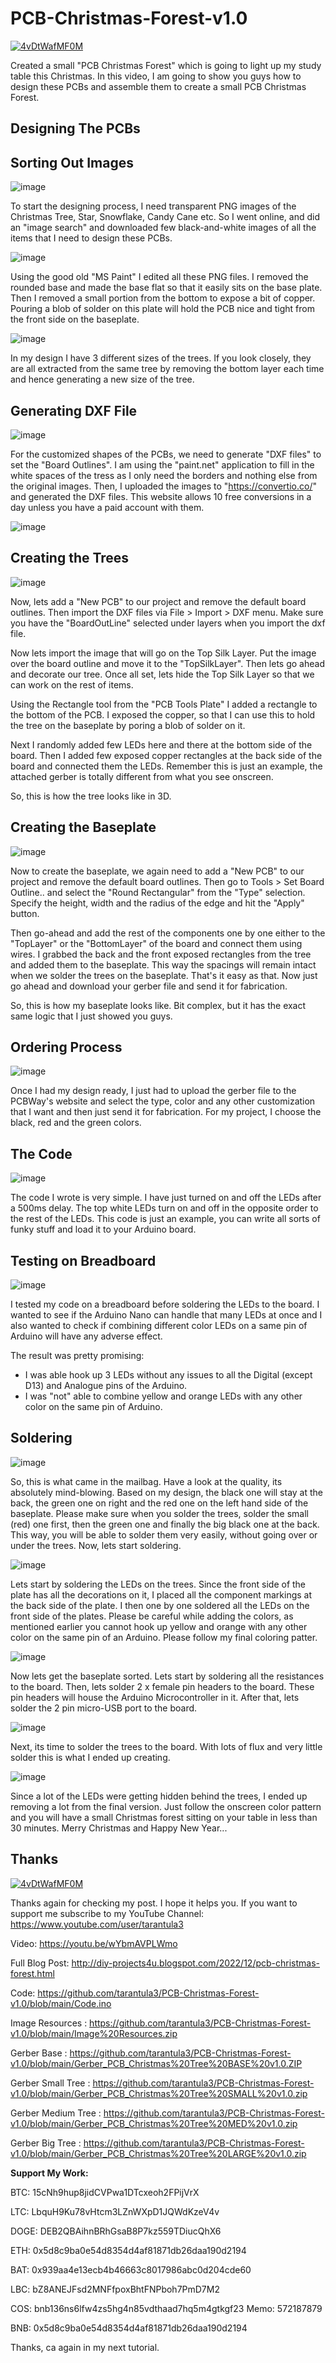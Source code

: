 # PCB-Christmas-Forest-v1.0

[![4vDtWafMF0M](https://i.imgur.com/60MFPBY.png)](https://www.youtube.com/watch?v=wYbmAVPLWmo)

Created a small "PCB Christmas Forest" which is going to light up my study table this Christmas.
In this video, I am going to show you guys how to design these PCBs and assemble them to create a small PCB Christmas Forest.


Designing The PCBs
------------------
Sorting Out Images
------------------
![image](https://blogger.googleusercontent.com/img/b/R29vZ2xl/AVvXsEjUyUFMhnLpp_hIGF1_sIBTCDk9wFAsLsVvKKkan8XAHGw-CIiZ9gZYkliFcGX12IfpxKzCwT4LDDEoDOao96HL13kNfacCYZXTaC2m-_czxD30JyKF3NAsTMevMplcPsj91VhYciE-vZAWk-80FVEZvtBn9RMPssQpukYA7SW-QyHnYw24fTJMKM2K/w640-h360/1.png)

To start the designing process, I need transparent PNG images of the Christmas Tree, Star, Snowflake, Candy Cane etc.
So I went online, and did an "image search" and downloaded few black-and-white images of all the items that I need to design these PCBs.

![image](https://blogger.googleusercontent.com/img/b/R29vZ2xl/AVvXsEgiH2sLNLVRLuwsnFvEpUwrPW4rutU-N69LGRBRmzE0odDI9R7_ii0tDdRwla2NUqpAq3GEz0wqtGbwfAaAKxCEZBTQnAujVMNwjpjtuU7uReO_YIdKtyZGs59nkqZtSmYHSkDo31WsHtRcoRX2sdT2uHvwY5f5rz72huhpHymoDaqUKfwdcn2ISdhf/w640-h360/2.png)

Using the good old "MS Paint" I edited all these PNG files. 
I removed the rounded base and made the base flat so that it easily sits on the base plate. Then I removed a small portion from the bottom to expose a bit of copper. Pouring a blob of solder on this plate will hold the PCB nice and tight from the front side on the baseplate. 

![image](https://blogger.googleusercontent.com/img/b/R29vZ2xl/AVvXsEhHutYOV0Yysup_yovG5jkQ1Adn4WNezoDQj4X9wJG7_ZKmrKyKiw3nZIKdaMTDO6t5EtM3duyL5kW_ZXZRYEJPwXbJ99pxBhRlFGWOPTrgHKxx1LR7yL11cLsUrIaawvishjHrSGOf5m_84lhoQiGay1lUlvtLf7Jr_owaPwysoxDiWeCc7p1vHmdC/w640-h360/3.png)

In my design I have 3 different sizes of the trees. If you look closely, they are all extracted from the same tree by removing the bottom layer each time and hence generating a new size of the tree. 


Generating DXF File
-------------------

![image](https://blogger.googleusercontent.com/img/b/R29vZ2xl/AVvXsEhM6MMJdrKVjbKiZZzfYTYhicKYI6blxNXcYHWWVQ8p7wEs84L53nkW2ZtEtD3-9qISSelfORZE8bib5knHKp1FC5MBX9paqDxbHADmDeIPItsGBDezzim0Q0kd6KRnX_sIm4x6Lc7DcKAK3BQuNGGQiRsvvC-nUEhiTl52jZQcDDGmrDYfiudlBbie/w640-h360/4.png)

For the customized shapes of the PCBs, we need to generate "DXF files" to set the "Board Outlines". I am using the "paint.net" application to fill in the white spaces of the tress as I only need the borders and nothing else from the original images. Then, I uploaded the images to "https://convertio.co/" and generated the DXF files. This website allows 10 free conversions in a day unless you have a paid account with them. 

![image](https://blogger.googleusercontent.com/img/b/R29vZ2xl/AVvXsEh4T5Gi7l2AJlg7NRChD8MfruL054ewvP9pxNOpe7iOD2rCJ0DQ4th14Eg9-5VJIOfqbisTLHjpcMaF7x9O4-d7iakewCFOYp86_aUxzgCi7uQwSbObOsA8FKVCdJFTYP7wSlk0d4xl4ElxTADdn7wlDeEXtt_Id7-3uJ0ixMpzwgw8pOURZnKSrzjx/w640-h360/6.png)


Creating the Trees
------------------

![image](https://blogger.googleusercontent.com/img/b/R29vZ2xl/AVvXsEgWNXAathELNVNIi6oNLCesrKeHtyRXvYjxdRjp_UPS7disaYNVsjSRFGzMCT_mqVokdf0epAGegGDQDL_LTNzsT0hfQdk6nBzEhAeakrQ0Ko509uIFC0huhCRGTAAAsgcyJC2eRW_50-wA0YltNDG5Ua1y8hLss6YYqaOzCfV5DpFHOsJvni9bN-E1/w640-h360/8.png)

Now, lets add a "New PCB" to our project and remove the default board outlines.
Then import the DXF files via File > Import > DXF menu. Make sure you have the "BoardOutLine" selected under layers when you import the dxf file.

Now lets import the image that will go on the Top Silk Layer. Put the image over the board outline and move it to the "TopSilkLayer". Then lets go ahead and decorate our tree. Once all set, lets hide the Top Silk Layer so that we can work on the rest of items.

Using the Rectangle tool from the "PCB Tools Plate" I added a rectangle to the bottom of the PCB. I exposed the copper, so that I can use this to hold the tree on the baseplate by poring a blob of solder on it. 

Next I randomly added few LEDs here and there at the bottom side of the board. Then I added few exposed copper rectangles at the back side of the board and connected them the LEDs. Remember this is just an example, the attached gerber is totally different from what you see onscreen. 

So, this is how the tree looks like in 3D. 


Creating the Baseplate
----------------------

![image](https://blogger.googleusercontent.com/img/b/R29vZ2xl/AVvXsEgPUmK-LPNXUkIi3w4Th7Rz2mClAhzq5hziAILB5mdiqrMOew_yJIMKRfPDr0LiC9aZed7MDarN9Y0mogcGhq_f7Usj32BAUesXP_Cxt8tO7vBxXx2tcV9LmrANxvTqmE7RYsfy0uyf33UtQvIysdVOsvaRiVo71NESmwf1rzduXWSBi0Z1tMnrve4C/w640-h360/9.png)

Now to create the baseplate, we again need to add a "New PCB" to our project and remove the default board outlines.
Then go to Tools > Set Board Outline.. and select the "Round Rectangular" from the "Type" selection. Specify the height, width and the radius of the edge and hit the "Apply" button.

Then go-ahead and add the rest of the components one by one either to the "TopLayer" or the "BottomLayer" of the board and connect them using wires. I grabbed the back and the front exposed rectangles from the tree and added them to the baseplate. This way the spacings will remain intact when we solder the trees on the baseplate. That's it easy as that. Now just go ahead and download your gerber file and send it for fabrication.

So, this is how my baseplate looks like. Bit complex, but it has the exact same logic that I just showed you guys.


Ordering Process
----------------

![image](https://blogger.googleusercontent.com/img/b/R29vZ2xl/AVvXsEhwTZVAlTo9g3W8NQEjooRqSBdBdzT_IkZg1CA9xM1LnqjOnNmWSnA3qSouRkxPjHvHJDDTwxTV93Ag6u2twi2bo4ykYzRR6eGF59OD5-CrfiNKkqE7N1En8qA2X48zDiWJTmHu3veEsT_TS0yNPl_n-lCPioE6P8CcfBEM32Yy-mEnNM9yh-lWr3Fd/w640-h360/10.png)

Once I had my design ready, I just had to upload the gerber file to the PCBWay's website and select the type, color and any other customization that I want and then just send it for fabrication.
For my project, I choose the black, red and the green colors.


The Code
--------

![image](https://blogger.googleusercontent.com/img/b/R29vZ2xl/AVvXsEjNAYMwNpWIrK3H1oj2uo42cllDmBRJnC_E_L6bkMbjajUA97yZcSDku7tQuYFVjRDocU9Or3zPRD8voa_ukg5SFh2wFaMq5f4r67uk6-w5FGeKuIFfEcg7D3tUGwc0-oIPEY-DmumYDZm8YW3ZcTC49F6ikf7fQ68-D9U3ORr1nyRYFIZIzJYkFOhB/w640-h360/11.png)

The code I wrote is very simple. I have just turned on and off the LEDs after a 500ms delay. The top white LEDs turn on and off in the opposite order to the rest of the LEDs.
This code is just an example, you can write all sorts of funky stuff and load it to your Arduino board.


Testing on Breadboard
---------------------

![image](https://blogger.googleusercontent.com/img/b/R29vZ2xl/AVvXsEiq24h6vlT0XcDDeViG0_ZUTyFow4StKf-MmcLKad2xIHvBZYsaCnXJMvHW37UVwnzVHDztVqmTYpq1DlPJJLQ0NczqP-bEep1pq2XNtMd1qz7Pdg4NXE3V2MB8-ZEfcM0e2w6m2yvtPoBa8uiiERGtcTXOKKI1Vc3hv67nCXgdo57eZzQ78kZH8Qqs/w640-h360/12.png)

I tested my code on a breadboard before soldering the LEDs to the board. I wanted to see if the Arduino Nano can handle that many LEDs at once and I also wanted to check if combining different color LEDs on a same pin of Arduino will have any adverse effect.

The result was pretty promising:
 - I was able hook up 3 LEDs without any issues to all the Digital (except D13) and Analogue pins of the Arduino.
 - I was "not" able to combine yellow and orange LEDs with any other color on the same pin of Arduino.


Soldering
---------

![image](https://blogger.googleusercontent.com/img/b/R29vZ2xl/AVvXsEjB3ksOu9SnWUeYQkm7uPsyhw84yAVPPDh1lY667XbHX5Garif_myEZ6BIrFOUZIx0uzYNmHYWdOVS2FACUd9a-F-JxCSbOp7Q8QsPRLaBcwQIsnDaHra66g4POgBEvfARIcrtqeIae5_KN-lEW6wy0lA0mVyjZjvIUeK4oILPFPf3Num1wbWHYAqbZ/w640-h360/13.png)

So, this is what came in the mailbag. Have a look at the quality, its absolutely mind-blowing. 
Based on my design, the black one will stay at the back, the green one on right and the red one on the left hand side of the baseplate. 
Please make sure when you solder the trees, solder the small (red) one first, then the green one and finally the big black one at the back. This way, you will be able to solder them very easily, without going over or under the trees.
Now, lets start soldering.

![image](https://blogger.googleusercontent.com/img/b/R29vZ2xl/AVvXsEi-tKcjTqkMfJFzkuihXB8khtpN92S6DVZd84fsateGgbzzfSEQqgYAWvm71KWrus7ftZJaZ6Trixmq7prmzBRordpi8AgGISQYWdrk9x7cJT8L5qdskg9JnYYJX_6fOWBDZRFPga9xAYqmuFeZPZvzRN2yMdHRUdRP-eUxbMv9JyVN5ezPwfyEbLSK/w640-h360/15.png)

Lets start by soldering the LEDs on the trees. Since the front side of the plate has all the decorations on it, I placed all the component markings at the back side of the plate. 
I then one by one soldered all the LEDs on the front side of the plates.
Please be careful while adding the colors, as mentioned earlier you cannot hook up yellow and orange with any other color on the same pin of an Arduino. Please follow my final coloring patter.

![image](https://blogger.googleusercontent.com/img/b/R29vZ2xl/AVvXsEi7fFnhmrrT0F7oRaDkPynpoDY1B1IkWGFuipuHrchRzImhoy5MI6fpR1-fgWYoTxWYm5dcgrBlu-PN9eSgHB_sfhWv4boXCOOQqbMft_MlPgXi2R27RuoLRvGtxMuWrNoVNhnRm3buk52V-WygtpZGGHernmcwe3ecH-oIxeBn6PIKxUG7KeakOW8t/w640-h360/16.png)

Now lets get the baseplate sorted. Lets start by soldering all the resistances to the board. 
Then, lets solder 2 x female pin headers to the board. These pin headers will house the Arduino Microcontroller in it.
After that, lets solder the 2 pin micro-USB port to the board.

![image](https://blogger.googleusercontent.com/img/b/R29vZ2xl/AVvXsEiUBz2zTxWYQD4QO-aP-QRTkYh_pkMZGbJEYn9EO-QwjCIm9yKD2Bv4PmNakHdzoCmPlYXokrcQ3Y_n_p0_Hk4Q-SLiIM49CvSsRy7nhhodrdcyOJ8rOM5VhGqc9Js_8VbZVEn345wZskQlCG95CoGyGF_cIBLTabe5MzOoj7VeuNLkyMgHk3T13-NZ/w640-h360/17.png)

Next, its time to solder the trees to the board. With lots of flux and very little solder this is what I ended up creating.

![image](https://blogger.googleusercontent.com/img/b/R29vZ2xl/AVvXsEhVeM97Zfn8m42Mz8k1LMeU3f9xlLmalPXpXisnNZ45YR4J6aIr8XicbEyAoSGPeiR48nWqse5pW9xRlxl5NEV41B0Aiqwiufu6tQoaINqHgWbd70qi5o3DCD_vD0sIvoY_RwWGf5grIh9TiY6Z2skvocS4jinZi-91Z-DZcYTkUopO2mSXR3kH4jH2/w640-h360/18.png)

Since a lot of the LEDs were getting hidden behind the trees, I ended up removing a lot from the final version.
Just follow the onscreen color pattern and you will have a small Christmas forest sitting on your table in less than 30 minutes.
Merry Christmas and Happy New Year...


Thanks
------

[![4vDtWafMF0M](https://i.imgur.com/60MFPBY.png)](https://www.youtube.com/watch?v=wYbmAVPLWmo)

Thanks again for checking my post. I hope it helps you.
If you want to support me subscribe to my YouTube Channel: https://www.youtube.com/user/tarantula3


Video: https://youtu.be/wYbmAVPLWmo

Full Blog Post: http://diy-projects4u.blogspot.com/2022/12/pcb-christmas-forest.html

Code: https://github.com/tarantula3/PCB-Christmas-Forest-v1.0/blob/main/Code.ino

Image Resources : https://github.com/tarantula3/PCB-Christmas-Forest-v1.0/blob/main/Image%20Resources.zip


Gerber Base : https://github.com/tarantula3/PCB-Christmas-Forest-v1.0/blob/main/Gerber_PCB_Christmas%20Tree%20BASE%20v1.0.ZIP

Gerber Small Tree : https://github.com/tarantula3/PCB-Christmas-Forest-v1.0/blob/main/Gerber_PCB_Christmas%20Tree%20SMALL%20v1.0.zip

Gerber Medium Tree : https://github.com/tarantula3/PCB-Christmas-Forest-v1.0/blob/main/Gerber_PCB_Christmas%20Tree%20MED%20v1.0.zip

Gerber Big Tree : https://github.com/tarantula3/PCB-Christmas-Forest-v1.0/blob/main/Gerber_PCB_Christmas%20Tree%20LARGE%20v1.0.zip




**Support My Work:**

BTC:  15cNh9hup8jidCVPwa1DTcxeoh2FPijVrX

LTC:  LbquH9Ku78vHtcm3LZnWXpD1JQWdKzeV4v

DOGE: DEB2QBAihnBRhGsaB8P7kz559TDiucQhX6

ETH:  0x5d8c9ba0e54d8354d4af81871db26daa190d2194

BAT:  0x939aa4e13ecb4b46663c8017986abc0d204cde60

LBC:  bZ8ANEJFsd2MNFfpoxBhtFNPboh7PmD7M2

COS:  bnb136ns6lfw4zs5hg4n85vdthaad7hq5m4gtkgf23 Memo: 572187879

BNB:  0x5d8c9ba0e54d8354d4af81871db26daa190d2194


Thanks, ca again in my next tutorial.
